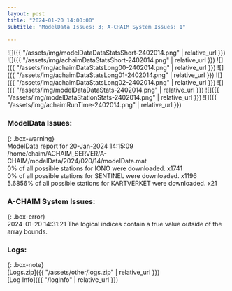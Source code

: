 ```yaml
---
layout: post
title: "2024-01-20 14:00:00"
subtitle: "ModelData Issues: 3; A-CHAIM System Issues: 1"

---
```


![]({{ "/assets/img/modelDataDataStatsShort-2402014.png" | relative_url }})
![]({{ "/assets/img/achaimDataStatsShort-2402014.png" | relative_url }})
![]({{ "/assets/img/achaimDataStatsLong00-2402014.png" | relative_url }})
![]({{ "/assets/img/achaimDataStatsLong01-2402014.png" | relative_url }})
![]({{ "/assets/img/achaimDataStatsLong02-2402014.png" | relative_url }})
![]({{ "/assets/img/modelDataDataStats-2402014.png" | relative_url }})
![]({{ "/assets/img/modelDataStationStats-2402014.png" | relative_url }})
![]({{ "/assets/img/achaimRunTime-2402014.png" | relative_url }})


### ModelData Issues:  
  
{: .box-warning}  
 ModelData report for 20-Jan-2024 14:15:09   
 /home/chaim/ACHAIM_SERVER/A-CHAIM/modelData/2024/020/14/modelData.mat   
 0% of all possible stations for IONO were downloaded. x1741   
 0% of all possible stations for SENTINEL were downloaded. x1196   
 5.6856% of all possible stations for KARTVERKET were downloaded. x21   
  
### A-CHAIM System Issues:  
  
{: .box-error}  
2024-01-20 14:31:21 The logical indices contain a true value outside of the array bounds.  

### Logs:  
  
{: .box-note}  
[Logs.zip]({{ "/assets/other/logs.zip" | relative_url }})  
[Log Info]({{ "/logInfo" | relative_url }})  
